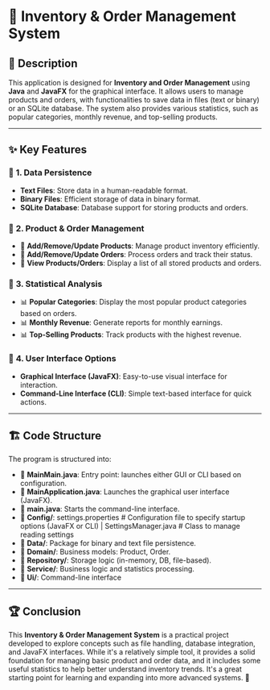 # 📌 Inventory & Order Management System

## 📖 Description
This application is designed for **Inventory and Order Management** using **Java** and **JavaFX** for the graphical interface. It allows users to manage products and orders, with functionalities to save data in files (text or binary) or an SQLite database. The system also provides various statistics, such as popular categories, monthly revenue, and top-selling products.

---

## ✨ Key Features

### 🔹 **1. Data Persistence**
- **Text Files**: Store data in a human-readable format.
- **Binary Files**: Efficient storage of data in binary format.
- **SQLite Database**: Database support for storing products and orders.

### 🔹 **2. Product & Order Management**
- 📌 **Add/Remove/Update Products**: Manage product inventory efficiently.
- 📌 **Add/Remove/Update Orders**: Process orders and track their status.
- 📌 **View Products/Orders**: Display a list of all stored products and orders.
  
### 🔹 **3. Statistical Analysis**
- 📊 **Popular Categories**: Display the most popular product categories based on orders.
- 📊 **Monthly Revenue**: Generate reports for monthly earnings.
- 📊 **Top-Selling Products**: Track products with the highest revenue.

### 🔹 **4. User Interface Options**
- **Graphical Interface (JavaFX)**: Easy-to-use visual interface for interaction.
- **Command-Line Interface (CLI)**: Simple text-based interface for quick actions.

---

## 🏗️ Code Structure
The program is structured into:
- 📂 **MainMain.java**: Entry point: launches either GUI or CLI based on configuration.
- 📂 **MainApplication.java**: Launches the graphical user interface (JavaFX).
- 📂 **main.java**: Starts the command-line interface.
- 📂 **Config/**: settings.properties # Configuration file to specify startup options (JavaFX or CLI) | SettingsManager.java # Class to manage reading settings
- 📂 **Data/**: Package for binary and text file persistence.
- 📂 **Domain/**: Business models: Product, Order.
- 📂 **Repository/**: Storage logic (in-memory, DB, file-based).
- 📂 **Service/**: Business logic and statistics processing.
- 📂 **Ui/**: Command-line interface

---
## 🏆 Conclusion

This **Inventory & Order Management System** is a practical project developed to explore concepts such as file handling, database integration, and JavaFX interfaces. While it's a relatively simple tool, it provides a solid foundation for managing basic product and order data, and it includes some useful statistics to help better understand inventory trends. It's a great starting point for learning and expanding into more advanced systems. 🚀
